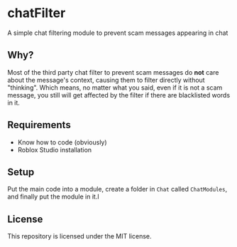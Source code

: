 # chatFilter
A simple chat filtering module to prevent scam messages appearing in chat

## Why?
Most of the third party chat filter to prevent scam messages do **not** care about the message's context, causing them to filter directly without "thinking". Which means, no matter what you said, even if it is not a scam message, you still will get affected by the filter if there are blacklisted words in it.

## Requirements

* Know how to code (obviously)
* Roblox Studio installation

## Setup
Put the main code into a module, create a folder in `Chat` called `ChatModules`, and finally put the module in it.l

## License

This repository is licensed under the MIT license.
